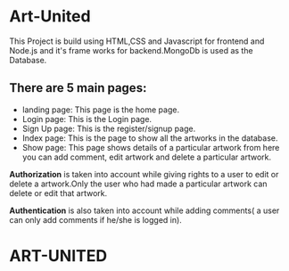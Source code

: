 # Art-United
This Project is build using HTML,CSS and Javascript for frontend and Node.js and it's frame works for backend.MongoDb is used as the Database. 

## There are 5 main pages:
* landing page: This page is the home page.
* Login page: This is the Login page.
* Sign Up page: This is the register/signup page.
* Index page: This is the page to show all the artworks in the database.
* Show page: This page shows details of a particular artwork from here you can add comment, edit artwork and delete a particular artwork.

**Authorization** is taken into account while giving rights to a user to edit or delete a artwork.Only the user who had made a particular artwork can delete or edit that artwork. 

**Authentication** is also taken into account while adding comments( a user can only add comments if he/she is logged in).
# ART-UNITED
